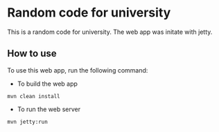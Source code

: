 # Random code for university

This is a random code for university.
The web app was initate with jetty.

## How to use
To use this web app, run the following command:
+ To build the web app
```
mvn clean install
```
+ To run the web server
```
mvn jetty:run
```
